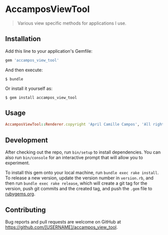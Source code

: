 # AccamposViewTool

> Various view specific methods for applications I use.

## Installation

Add this line to your application's Gemfile:

```ruby
gem 'accampos_view_tool'
```

And then execute:

    $ bundle

Or install it yourself as:

    $ gem install accampos_view_tool

## Usage

```ruby
AccamposViewTool::Renderer.copyright 'April Camille Campos', 'All rights reserved'
```

## Development

After checking out the repo, run `bin/setup` to install dependencies. You can also run `bin/console` for an interactive prompt that will allow you to experiment.

To install this gem onto your local machine, run `bundle exec rake install`. To release a new version, update the version number in `version.rb`, and then run `bundle exec rake release`, which will create a git tag for the version, push git commits and the created tag, and push the `.gem` file to [rubygems.org](https://rubygems.org).

## Contributing

Bug reports and pull requests are welcome on GitHub at https://github.com/[USERNAME]/accampos_view_tool.
